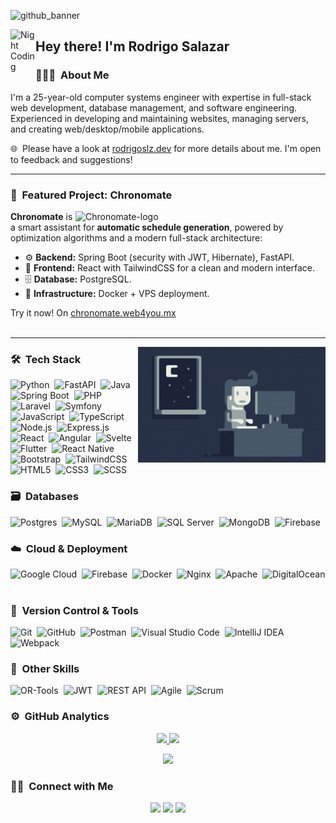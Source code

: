 ![github_banner](https://github.com/user-attachments/assets/3a91a73a-a931-433a-9c6f-02175e5b3c10)

<img alt="Night Coding" src="./assets/Hand%20Wave.gif" width='40' align="left"/><h2 align="left">Hey there! I'm Rodrigo Salazar</h2>

<!-- ## 👋 &nbsp;Hey there! I'm Aditya Kanoi -->

### 👨🏻‍💻 &nbsp;About Me


I'm a 25-year-old computer systems engineer with expertise in full-stack web development, database management, and software engineering. Experienced in developing and maintaining websites, managing servers, and creating web/desktop/mobile applications.

🌐 &nbsp;Please have a look at [rodrigoslz.dev](https://rodrigoslz.dev) for more details about me. I'm open to feedback and suggestions!

<hr>

### 🚀 &nbsp;Featured Project: Chronomate

<a href="https://chronomate.web4you.mx">
  <img width="400" alt="Chronomate-logo" src="https://github.com/user-attachments/assets/a7507648-03e3-4520-872e-b3b5655fdce0" align="right"/>
</a>

**Chronomate** is a smart assistant for **automatic schedule generation**, powered by optimization algorithms and a modern full-stack architecture:

- ⚙️ **Backend:** Spring Boot (security with JWT, Hibernate), FastAPI.  
- 🎨 **Frontend:** React with TailwindCSS for a clean and modern interface.  
- 🗄️ **Database:** PostgreSQL.  
- 🐳 **Infrastructure:** Docker + VPS deployment.

Try it now! On [chronomate.web4you.mx](https://www.chronomate.web4you.mx)
<br><br><hr>


<img alt="Night Coding" src="https://raw.githubusercontent.com/AVS1508/AVS1508/master/assets/Night-Coding.gif" align="right"/>

### 🛠 &nbsp;Tech Stack
![Python](https://img.shields.io/badge/python-3670A0?style=for-the-badge&logo=python&logoColor=ffdd54)&nbsp;
![FastAPI](https://img.shields.io/badge/FastAPI-009688?style=for-the-badge&logo=fastapi&logoColor=white)&nbsp;
![Java](https://img.shields.io/badge/java-%23ED8B00.svg?style=for-the-badge&logo=java&logoColor=white)&nbsp;
![Spring Boot](https://img.shields.io/badge/Spring_Boot-6DB33F?style=for-the-badge&logo=springboot&logoColor=white)&nbsp;
![PHP](https://img.shields.io/badge/php-%23777BB4.svg?style=for-the-badge&logo=php&logoColor=white)&nbsp;
![Laravel](https://img.shields.io/badge/laravel-%23FF2D20.svg?style=for-the-badge&logo=laravel&logoColor=white)&nbsp;
![Symfony](https://img.shields.io/badge/symfony-%23000000.svg?style=for-the-badge&logo=symfony&logoColor=white)&nbsp;
![JavaScript](https://img.shields.io/badge/javascript-%23323330.svg?style=for-the-badge&logo=javascript&logoColor=%23F7DF1E)&nbsp;
![TypeScript](https://img.shields.io/badge/typescript-%23007ACC.svg?style=for-the-badge&logo=typescript&logoColor=white)&nbsp;
![Node.js](https://img.shields.io/badge/node.js-6DA55F?style=for-the-badge&logo=node.js&logoColor=white)&nbsp;
![Express.js](https://img.shields.io/badge/express.js-%23404d59.svg?style=for-the-badge&logo=express&logoColor=%2361DAFB)&nbsp;
![React](https://img.shields.io/badge/react-%2320232a.svg?style=for-the-badge&logo=react&logoColor=%2361DAFB)&nbsp;
![Angular](https://img.shields.io/badge/angular-%23DD0031.svg?style=for-the-badge&logo=angular&logoColor=white)&nbsp;
![Svelte](https://img.shields.io/badge/svelte-%23f1413d.svg?style=for-the-badge&logo=svelte&logoColor=white)&nbsp;
![Flutter](https://img.shields.io/badge/Flutter-%2302569B.svg?style=for-the-badge&logo=flutter&logoColor=white)&nbsp;
![React Native](https://img.shields.io/badge/React_Native-20232A?style=for-the-badge&logo=react&logoColor=61DAFB)&nbsp;
![Bootstrap](https://img.shields.io/badge/bootstrap-%23563D7C.svg?style=for-the-badge&logo=bootstrap&logoColor=white)&nbsp;
![TailwindCSS](https://img.shields.io/badge/tailwindcss-%2338B2AC.svg?style=for-the-badge&logo=tailwind-css&logoColor=white)&nbsp;
![HTML5](https://img.shields.io/badge/html5-%23E34F26.svg?style=for-the-badge&logo=html5&logoColor=white)&nbsp;
![CSS3](https://img.shields.io/badge/css3-%231572B6.svg?style=for-the-badge&logo=css3&logoColor=white)&nbsp;
![SCSS](https://img.shields.io/badge/scss-hotpink.svg?style=for-the-badge&logo=SASS&logoColor=white)&nbsp;

### 🗃 &nbsp;Databases
![Postgres](https://img.shields.io/badge/postgres-%23316192.svg?style=for-the-badge&logo=postgresql&logoColor=white)&nbsp;
![MySQL](https://img.shields.io/badge/mysql-%2300f.svg?style=for-the-badge&logo=mysql&logoColor=white)&nbsp;
![MariaDB](https://img.shields.io/badge/mariadb-003545.svg?style=for-the-badge&logo=mariadb&logoColor=white)&nbsp;
![SQL Server](https://img.shields.io/badge/sql%20server-%23CC2927.svg?style=for-the-badge&logo=microsoft-sql-server&logoColor=white)&nbsp;
![MongoDB](https://img.shields.io/badge/MongoDB-%234ea94b.svg?style=for-the-badge&logo=mongodb&logoColor=white)&nbsp;
![Firebase](https://img.shields.io/badge/firebase-%23039BE5.svg?style=for-the-badge&logo=firebase)&nbsp;

### ☁️ &nbsp;Cloud & Deployment
![Google Cloud](https://img.shields.io/badge/GoogleCloud-%234285F4.svg?style=for-the-badge&logo=google-cloud&logoColor=white)&nbsp;
![Firebase](https://img.shields.io/badge/firebase-%23039BE5.svg?style=for-the-badge&logo=firebase)&nbsp;
![Docker](https://img.shields.io/badge/docker-%230db7ed.svg?style=for-the-badge&logo=docker&logoColor=white)&nbsp;
![Nginx](https://img.shields.io/badge/nginx-%23009639.svg?style=for-the-badge&logo=nginx&logoColor=white)&nbsp;
![Apache](https://img.shields.io/badge/apache-%23D42029.svg?style=for-the-badge&logo=apache&logoColor=white)&nbsp;
![DigitalOcean](https://img.shields.io/badge/DigitalOcean-%230167ff.svg?style=for-the-badge&logo=digitalocean&logoColor=white)&nbsp;

### 🧰 &nbsp;Version Control & Tools 
![Git](https://img.shields.io/badge/git-%23F05033.svg?style=for-the-badge&logo=git&logoColor=white)&nbsp;
![GitHub](https://img.shields.io/badge/github-%23121011.svg?style=for-the-badge&logo=github&logoColor=white)&nbsp;
![Postman](https://img.shields.io/badge/Postman-FF6C37?style=for-the-badge&logo=postman&logoColor=white)&nbsp;
![Visual Studio Code](https://img.shields.io/badge/Visual%20Studio%20Code-0078d7.svg?style=for-the-badge&logo=visual-studio-code&logoColor=white)&nbsp;
![IntelliJ IDEA](https://img.shields.io/badge/IntelliJIDEA-000000.svg?style=for-the-badge&logo=intellij-idea&logoColor=white)&nbsp;
![Webpack](https://img.shields.io/badge/webpack-%238DD6F9.svg?style=for-the-badge&logo=webpack&logoColor=black)&nbsp;

### 🧠 &nbsp;Other Skills
![OR-Tools](https://img.shields.io/badge/Google%20OR--Tools-4285F4?style=for-the-badge&logo=google&logoColor=white)&nbsp;
![JWT](https://img.shields.io/badge/JWT-black?style=for-the-badge&logo=JSON%20web%20tokens)&nbsp;
![REST API](https://img.shields.io/badge/REST-02569B?style=for-the-badge&logo=rest&logoColor=white)&nbsp;
![Agile](https://img.shields.io/badge/Agile-%2300ADD8.svg?style=for-the-badge&logo=agile&logoColor=white)&nbsp;
![Scrum](https://img.shields.io/badge/Scrum-%23007ACC.svg?style=for-the-badge&logo=scrumalliance&logoColor=white)&nbsp;

### ⚙️ &nbsp;GitHub Analytics

<p align="center">
  <a href="https://github.com/Adityakanoi2001">
    <img height="180em" src="https://github-readme-stats-eight-theta.vercel.app/api?username=Rodri21&show_icons=true&theme=algolia&include_all_commits=true&count_private=true"/>
  </a>
  <a href="https://github.com/Adityakanoi2001">
    <img height="180em" src="https://github-readme-stats-eight-theta.vercel.app/api/top-langs/?username=Adityakanoi2001&layout=compact&langs_count=8&theme=algolia"/>
  </a>
</p>

<p align="center">
  <img height="180em" src="https://github-readme-streak-stats.herokuapp.com/?user=AdityaKanoi2001&theme=dark&hide_border=true"/>
</p>


### 🤝🏻 &nbsp;Connect with Me

<p align="center">
<a href="rodrigoslz.dev"><img src="https://img.shields.io/badge/-rodrigoslz.dev-3423A6?style=flat&logo=Google-Chrome&logoColor=white"/></a>
<a href="https://www.linkedin.com/in/rodrigoslzdev/"><img src="https://img.shields.io/badge/-LinkedIn-0077B5?style=flat&logo=Linkedin&logoColor=white"/></a>
<a href="mailto:salazarrodrigoisc@gmail.com"><img src="https://img.shields.io/badge/-salazarrodrigoisc@gmail.com-D14836?style=flat&logo=Gmail&logoColor=white"/></a>
</p>

<br>
